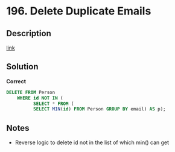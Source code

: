 # 196. Delete Duplicate Emails


## Description

[link](https://leetcode.com/problems/delete-duplicate-emails/)


## Solution

**Correct**
```SQL
DELETE FROM Person
	WHERE id NOT IN (
	      SELECT * FROM (
          SELECT MIN(id) FROM Person GROUP BY email) AS p);
```

## Notes

* Reverse logic to delete id not in the list of which min() can get
